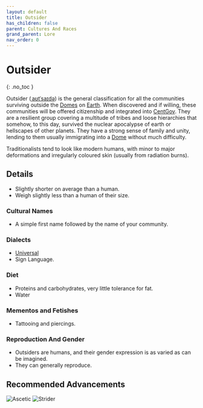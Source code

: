 ```yaml
---
layout: default
title: Outsider
has_children: false
parent: Cultures And Races
grand_parent: Lore
nav_order: 0
---
```

# Outsider
{: .no_toc }

Outsider ([ˌaʊtˈsaɪdə](https://en.wikipedia.org/wiki/International_Phonetic_Alphabet)) is the general classification for all the communities surviving outside the [Domes](Game/Terms-And-Jargon#Dome) on [Earth](Game/Earth). When discovered and if willing, these communities will be offered citizenship and integrated into [CentGov](Game/Terms-And-Jargon#CentGov). They are a resilient group covering a multitude of tribes and loose hierarchies that somehow, to this day, survived the nuclear apocalypse of earth or hellscapes of other planets. They have a strong sense of family and unity, lending to them usually immigrating into a [Dome](Game/Terms-And-Jargon#Dome) without much difficulty.

Traditionalists tend to look like modern humans, with minor to major deformations and irregularly coloured skin (usually from radiation burns).

## Details
* Slightly shorter on average than a human.
* Weigh slightly less than a human of their size.

### Cultural Names
* A simple first name followed by the name of your community.

### Dialects
* [Universal](Game/Terms-And-Jargon#Universal)
* Sign Language.


### Diet
* Proteins and carbohydrates, very little tolerance for fat.
* Water


### Mementos and Fetishes
* Tattooing and piercings.

### Reproduction And Gender
* Outsiders are humans, and their gender expression is as varied as can be imagined.
* They can generally reproduce.

## Recommended Advancements
![Ascetic](Game/Blocks/Ascetic)
![Strider](Game/Blocks/Strider)
